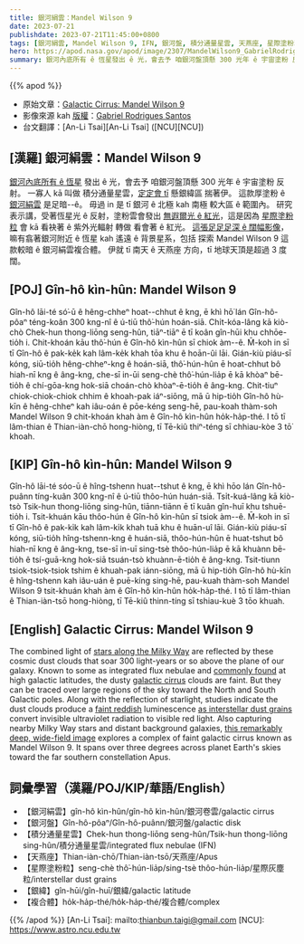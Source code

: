 ```yaml
---
title: 銀河絹雲：Mandel Wilson 9
date: 2023-07-21
publishdate: 2023-07-21T11:45:00+0800
tags: [銀河絹雲, Mandel Wilson 9, IFN, 銀河盤, 積分通量星雲, 天燕座, 星際塗粉粒, 銀緯, 複合體]
hero: https://apod.nasa.gov/apod/image/2307/MandelWilson9_GabrielRodriguesSantos_APOD1024.jpg
summary: 銀河內底所有 ê 恆星發出 ê 光，會去予 咱銀河盤頂懸 300 光年 ê 宇宙塗粉 反射。
---
```


{{% apod %}}

- 原始文章：[Galactic Cirrus: Mandel Wilson 9](https://apod.nasa.gov/apod/ap230721.html)
- 影像來源 kah [版權][copyright]：[Gabriel Rodrigues Santos](https://www.astrobin.com/users/grsotnas/)
- 台文翻譯：[An-Li Tsai][An-Li Tsai] ([NCU][NCU])

## [漢羅] 銀河絹雲：Mandel Wilson 9
[銀河內底所有 ê 恆星][stars along the Milky Way] 發出 ê 光，會去予 咱銀河盤頂懸 300 光年 ê 宇宙塗粉 反射。
一寡人 kā 叫做 積分通量星雲，[定定會 tī][commonly found] 懸銀緯區 揣著伊。
這款厚塗粉 ê [銀河絹雲][galactic cirrus] 是足暗--ê。
毋過 in 是 tī 銀河 ê 北極 kah 南極 較大區 ê 範圍內。
研究表示講，受著恆星光 ê 反射，塗粉雲會發出 [無遐爾光 ê 紅光][faint reddish]，這是因為 [星際塗粉粒][as interstellar dust grains] 會 kā 看袂著 ê 紫外光輻射 轉做 看會著 ê 紅光。
[這張足足足深 ê 闊幅影像][this remarkably deep, wide-field image]，嘛有翕著銀河附近 ê 恆星 kah 遙遠 ê 背景星系，包括 探索 Mandel Wilson 9 這款較暗 ê 銀河絹雲複合體。
伊就 tī 南天 ê 天燕座 方向，tī 地球天頂是超過 3 度闊。

## [POJ] Gîn-hô kìn-hûn: Mandel Wilson 9
Gîn-hô lāi-té só͘-ū ê hêng-chheⁿ hoat--chhut ê kng, ē khì hō͘ lán Gîn-hô-pôaⁿ téng-koân 300 kng-nî ê ú-tiū thô͘-hún hoán-siā.
Chi̍t-kóa-lâng kā kiò-chò Chek-hun thong-liōng seng-hûn, tiāⁿ-tiāⁿ ē tī koân gîn-hūi khu chhōe-tio̍h i.
Chit-khoán kāu thô͘-hún ê Gîn-hô kìn-hûn sī chiok àm--ê.
M̄-koh in sī tī Gîn-hô ê pak-ke̍k kah lâm-ke̍k khah tōa khu ê hoān-ûi lāi.
Gián-kiù piáu-sī kóng, siū-tio̍h hêng-chheⁿ-kng ê hoán-siā, thô͘-hún-hûn ē hoat-chhut bô hiah-nī kng ê âng-kng, che-sī in-ūi seng-chè thô͘-hún-lia̍p ē kā khòaⁿ bē-tio̍h ê chí-gōa-kng hok-siā choán-chò khòaⁿ-ē-tio̍h ê âng-kng.
Chit-tiuⁿ chiok-chiok-chiok chhim ê khoah-pak iáⁿ-siōng, mā ū hip-tio̍h Gîn-hô hù-kīn ê hêng-chheⁿ kah iâu-oán ê pōe-kéng seng-hē, pau-koah thàm-soh Mandel Wilson 9 chit-khoán khah àm ê Gîn-hô kìn-hûn ho̍k-ha̍p-thé.
I tō tī lâm-thian ê Thian-iàn-chō hong-hiòng, tī Tē-kiû thiⁿ-téng sī chhiau-kòe 3 tō͘ khoah.

## [KIP] Gîn-hô kìn-hûn: Mandel Wilson 9
Gîn-hô lāi-té sóo-ū ê hîng-tshenn huat--tshut ê kng, ē khì hōo lán Gîn-hô-puânn tíng-kuân 300 kng-nî ê ú-tiū thôo-hún huán-siā.
Tsi̍t-kuá-lâng kā kiò-tsò Tsik-hun thong-liōng sing-hûn, tiānn-tiānn ē tī kuân gîn-huī khu tshuē-tio̍h i.
Tsit-khuán kāu thôo-hún ê Gîn-hô kìn-hûn sī tsiok àm--ê.
M̄-koh in sī tī Gîn-hô ê pak-ki̍k kah lâm-ki̍k khah tuā khu ê huān-uî lāi.
Gián-kiù piáu-sī kóng, siū-tio̍h hîng-tshenn-kng ê huán-siā, thôo-hún-hûn ē huat-tshut bô hiah-nī kng ê âng-kng, tse-sī in-uī sing-tsè thôo-hún-lia̍p ē kā khuànn bē-tio̍h ê tsí-guā-kng hok-siā tsuán-tsò khuànn-ē-tio̍h ê âng-kng.
Tsit-tiunn tsiok-tsiok-tsiok tshim ê khuah-pak iánn-siōng, mā ū hip-tio̍h Gîn-hô hù-kīn ê hîng-tshenn kah iâu-uán ê puē-kíng sing-hē, pau-kuah thàm-soh Mandel Wilson 9 tsit-khuán khah àm ê Gîn-hô kìn-hûn ho̍k-ha̍p-thé.
I tō tī lâm-thian ê Thian-iàn-tsō hong-hiòng, tī Tē-kiû thinn-tíng sī tshiau-kuè 3 tōo khuah.

## [English] Galactic Cirrus: Mandel Wilson 9
The combined light of [stars along the Milky Way][stars along the Milky Way] are reflected by these cosmic dust clouds that soar 300 light-years or so above the plane of our galaxy.
Known to some as integrated flux nebulae and [commonly found][commonly found] at high galactic latitudes, the dusty [galactic cirrus][galactic cirrus] clouds are faint.
But they can be traced over large regions of the sky toward the North and South Galactic poles.
Along with the reflection of starlight, studies indicate the dust clouds produce a [faint reddish][faint reddish] luminescence [as interstellar dust grains][as interstellar dust grains] convert invisible ultraviolet radiation to visible red light.
Also capturing nearby Milky Way stars and distant background galaxies, [this remarkably deep, wide-field image][this remarkably deep, wide-field image] explores a complex of faint galactic cirrus known as Mandel Wilson 9.
It spans over three degrees across planet Earth's skies toward the far southern constellation Apus.

## 詞彙學習（漢羅/POJ/KIP/華語/English）
- 【銀河絹雲】gîn-hô kìn-hûn/gîn-hô kìn-hûn/銀河卷雲/galactic cirrus
- 【銀河盤】Gîn-hô-pôaⁿ/Gîn-hô-puânn/銀河盤/galactic disk
- 【積分通量星雲】Chek-hun thong-liōng seng-hûn/Tsik-hun thong-liōng sing-hûn/積分通量星雲/integrated flux nebulae (IFN)
- 【天燕座】Thian-iàn-chō/Thian-iàn-tsō/天燕座/Apus
- 【星際塗粉粒】seng-chè thô͘-hún-lia̍p/sing-tsè thôo-hún-lia̍p/星際灰塵粒/interstellar dust grains
- 【銀緯】gîn-hūi/gîn-huī/銀緯/galactic latitude
- 【複合體】ho̍k-ha̍p-thé/ho̍k-ha̍p-thé/複合體/complex

{{% /apod %}}
[An-Li Tsai]: mailto:thianbun.taigi@gmail.com
[NCU]: https://www.astro.ncu.edu.tw

[copyright]: https://apod.nasa.gov/apod/fap/lib/about_apod.html#srapply
[License]: https://creativecommons.org/licenses/by/2.0/

[stars along the Milky Way]:http://www.nasa.gov/jpl/charting-the-milky-way-from-the-inside-out
[commonly found]:https://ui.adsabs.harvard.edu/abs/2023MNRAS.tmp.1867M/abstract
[galactic cirrus]:https://cosmotography.com/images/galactic_cirrus.html
[faint reddish]:https://apod.nasa.gov/apod/ap041104.html
[as interstellar dust grains]:https://ui.adsabs.harvard.edu/abs/2008ApJ...679..497W/abstract
[this remarkably deep, wide-field image]:https://www.astrobin.com/98xuw6/
